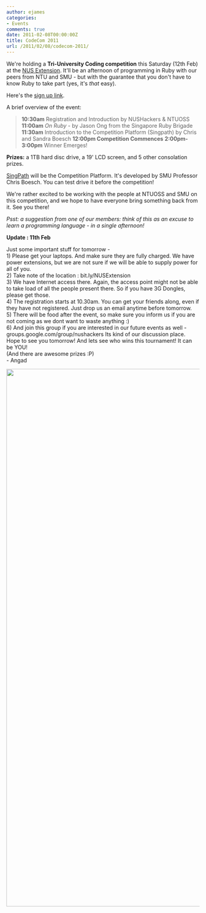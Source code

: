 ```yaml
---
author: ejames
categories:
- Events
comments: true
date: 2011-02-08T00:00:00Z
title: CodeCom 2011
url: /2011/02/08/codecom-2011/
---
```


We're holding a <strong>Tri-University Coding competition</strong> this Saturday (12th Feb) at the <a href="http://maps.google.com/maps?f=q&amp;source=s_q&amp;hl=en&amp;geocode=&amp;q=nus+extension+singapore&amp;aq=&amp;sll=37.0625,-95.677068&amp;sspn=38.144864,54.140625&amp;ie=UTF8&amp;hq=nus+extension&amp;hnear=Singapore&amp;ll=1.298732,103.844662&amp;spn=0.005889,0.006609&amp;z=17&amp;iwloc=A">NUS Extension</a>. It'll be an afternoon of programming in Ruby with our peers from NTU and SMU - but with the guarantee that you don't have to know Ruby to take part (yes, it's <em>that</em> easy).

Here's the <a href="https://spreadsheets.google.com/a/linuxnus.org/viewform?hl=en&amp;formkey=dFl0N0hKSDBUTnFIbFZxNTNKajJ3VlE6MQ&amp;ndplr=1#gid=0">sign up link</a>.

A brief overview of the event:
<blockquote><strong>10:30am</strong> Registration and Introduction by NUSHackers &amp; NTUOSS
<strong>11:00am</strong> <em>On Ruby</em> - by Jason Ong from the Singapore Ruby Brigade
<strong>11:30am</strong> Introduction to the Competition Platform (Singpath) by Chris and Sandra Boesch
<strong>12:00pm Competition Commences</strong>
<strong>2:00pm-3:00pm</strong> Winner Emerges!</blockquote>
<strong>Prizes:</strong> a 1TB hard disc drive, a 19' LCD screen, and 5 other consolation prizes.

<a href="http://www.singpath.com">SingPath</a> will be the Competition Platform. It's developed by SMU Professor Chris Boesch. You can test drive it before the competition!

We're rather excited to be working with the people at NTUOSS and SMU on this competition, and we hope to have everyone bring something back from it. See you there!

<em>Psst: a suggestion from one of our members: think of this as an excuse to learn a programming language - in a single afternoon!</em>

<strong>Update : 11th Feb </strong>

<strong> </strong>
<div id="_mcePaste">Just some important stuff for tomorrow -</div>
<div id="_mcePaste">1) Please get your laptops. And make sure they are fully charged. We have power extensions, but we are not sure if we will be able to supply power for all of you.</div>
<div id="_mcePaste">2) Take note of the location : bit.ly/NUSExtension</div>
<div id="_mcePaste">3) We have Internet access there. Again, the access point might not be able to take load of all the people present there. So if you have 3G Dongles, please get those.</div>
<div id="_mcePaste">4) The registration starts at 10.30am. You can get your friends along, even if they have not registered. Just drop us an email anytime before tomorrow.</div>
<div id="_mcePaste">5) There will be food after the event, so make sure you inform us if you are not coming as we dont want to waste anything :)</div>
<div id="_mcePaste">6) And join this group if you are interested in our future events as well - groups.google.com/group/nushackers Its kind of our discussion place.</div>
<div id="_mcePaste">Hope to see you tomorrow! And lets see who wins this tournament! It can be YOU!</div>
<div id="_mcePaste">(And there are awesome prizes :P)</div>
- Angad

<a href="/img/2011/02/codecom.png"><img class="aligncenter size-full wp-image-1452" title="CodeCom 2011" src="/img/2011/02/codecom.png" alt="" width="734" height="1400" /></a>
